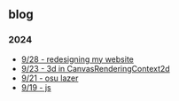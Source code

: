 <!--[[USE_LAYOUT_generic.htm]]-->

## blog

### 2024

- [9/28 - redesigning my website](blog/2024/9/28.htm)
- [9/23 - 3d in CanvasRenderingContext2d](blog/2024/9/23.htm)
- [9/21 - osu lazer](blog/2024/9/21.htm)
- [9/19 - js](blog/2024/9/19.htm)